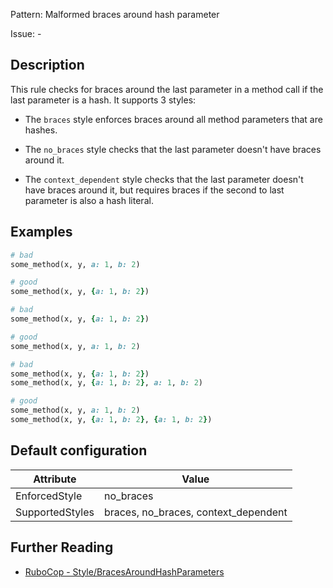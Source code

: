 Pattern: Malformed braces around hash parameter

Issue: -

## Description

This rule checks for braces around the last parameter in a method call if the last parameter is a hash. It supports 3 styles:

* The `braces` style enforces braces around all method
parameters that are hashes.

* The `no_braces` style checks that the last parameter doesn't
have braces around it.

* The `context_dependent` style checks that the last parameter
doesn't have braces around it, but requires braces if the
second to last parameter is also a hash literal.

## Examples

```ruby
# bad
some_method(x, y, a: 1, b: 2)

# good
some_method(x, y, {a: 1, b: 2})
```
```ruby
# bad
some_method(x, y, {a: 1, b: 2})

# good
some_method(x, y, a: 1, b: 2)
```
```ruby
# bad
some_method(x, y, {a: 1, b: 2})
some_method(x, y, {a: 1, b: 2}, a: 1, b: 2)

# good
some_method(x, y, a: 1, b: 2)
some_method(x, y, {a: 1, b: 2}, {a: 1, b: 2})
```

## Default configuration

Attribute | Value
--- | ---
EnforcedStyle | no_braces
SupportedStyles | braces, no_braces, context_dependent

## Further Reading

* [RuboCop - Style/BracesAroundHashParameters](https://docs.rubocop.org/rubocop/cops_style.html#stylebracesaroundhashparameters)
